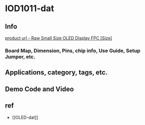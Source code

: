 
# IOD1011-dat

## Info

[product url - Raw Small Size OLED Display FPC [Size]](https://www.electrodragon.com/product/raw-oled-display-size/)

### Board Map, Dimension, Pins, chip info, Use Guide, Setup Jumper, etc.




## Applications, category, tags, etc. 

## Demo Code and Video

## ref 

- [[OLED-dat]]

